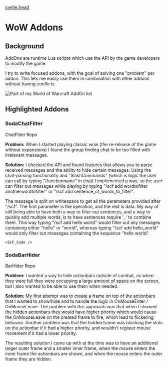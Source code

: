 <script>
    import MDVideo from "$lib/components/MDVideo.svelte"
    import Collapse from "$lib/components/Collapse.svelte";
    import ButtonLink from "$lib/components/ButtonLink.svelte";
    import SectionComponent from "$lib/components/SectionComponent.svelte"
    import SCF_Code from "$lib/snippets/chatfilter.md"
    import SBH_BarHider from "$lib/snippets/barhider.md"
</script>

<svelte:head>
<title>WoW Addons | David Bång</title>
</svelte:head>

<SectionComponent>

# WoW Addons

## Background

AddOns are runtime Lua scripts which use the API by the game developers to modify the game. 

I try to write focused addons, with the goal of solving one "problem" per addon. This lets me easily use them in combination with other addons without having conflicts.

![Part of my World of Warcraft AddOn list ](/projectmedia/addons/addon_list.jpg "Part of my current AddOn list")

## Highlighted Addons


### SodaChatFilter

<ButtonLink isGithubLink=true href="https://github.com/SodaAddons/WOTLK-SodaChatFilter">
    ChatFilter Repo
</ButtonLink>


**Problem:**
When I started playing classic wow (the re-release of the game without expansions) I found the group finding chat to be too filled with irrelevant messages.

**Solution:**
I checked the API and found features that allows you to parse received messages and the ability to hide certain messages. Using the chat-parsing functionality and "SlashCommands" (which is logic the user can call by typing "/functionname" in chat) I implemented a way, so the user can filter out messages while playing by typing "/scf add wordtofilter anotherwordtofilter" or "/scf add sentence_of_words_to_filter".

The message is split on whitespace to get all the parameters provided after "/scf". The first parameter is the operation, and the rest is data. My way of still being able to have both a way to filter out sentences, and a way to quickly add multiple words, is to have sentences require '_' to combine them. This way typing "/scf add hello world" would filter out any messages containing either "hello" or "world", whereas typing "/scf add hello_world" would only filter out messages containing the sequence "hello world".

<Collapse title="Chatfilter Code">

    <SCF_Code />
</Collapse>


<MDVideo width="1280" height="720" src="/projectmedia/addons/chatfilter.mp4" alt="video shows messages in wow chat appearing, chat filters getting added and then messages filtered appearing in yellow"/>



### SodaBarHider

<ButtonLink isGithubLink=true href="https://github.com/SodaAddons/WOTLK-SodaBarHider">
    BarHider Repo
</ButtonLink>

**Problem:** I wanted a way to hide actionbars outside of combat, as when they were full they were occupying a large amount of space on the screen, but I also wanted to be able to use them when needed.


**Solution:** My first attempt was to create a frame on top of the actionbars that I wanted to show/hide and to handle the logic in OnMouseEnter / OnMouseLeave. The problem with this approach was that when I showed the hidden actionbars they would have higher priority which would cause the OnMouseLeave on the created frame to fire, which lead to flickering behavior. Another problem was that the hidden frame was blocking the slots on the actionbar if it had a higher priority, and wouldn't register mouse movement if it had a lower priority.

The resulting solution I came up with at the time was to have an additional larger outer frame and a smaller inner frame, when the mouse enters the inner frame the actionbars are shown, and when the mouse enters the outer frame they are hidden.

<Collapse title="Bar Hiding Code">
    <SBH_BarHider />
</Collapse>



<MDVideo width="1280" height="720" src="/projectmedia/addons/showhidebars.mp4" alt="a video showing the actionbars in wow overlaid with green rectangles, the actionbars disappearing and reappearing when the mouse enters the outer and inner rectangles"/>




</SectionComponent>